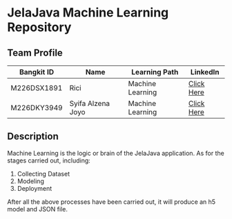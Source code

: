# JelaJava Machine Learning Repository

## Team Profile

| Bangkit ID  | Name              | Learning Path    | LinkedIn                                                   |
| ----------- | ----------------- | ---------------- | ---------------------------------------------------------- |
| M226DSX1891 | Rici              | Machine Learning | [Click Here](https://www.linkedin.com/in/rici/)            |
| M226DKY3949 | Syifa Alzena Joyo | Machine Learning | [Click Here](https://www.linkedin.com/in/syifaalzenajoyo/) |

## Description

Machine Learning is the logic or brain of the JelaJava application.
As for the stages carried out, including:
1. Collecting Dataset
2. Modeling
3. Deployment 

After all the above processes have been carried out, it will produce an h5 model and JSON file.



